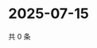 # 2025-07-15

共 0 条

<!-- BEGIN ZHIHUVIDEO -->
<!-- 最后更新时间 Tue Jul 15 2025 09:00:42 GMT+0800 (China Standard Time) -->

<!-- END ZHIHUVIDEO -->
